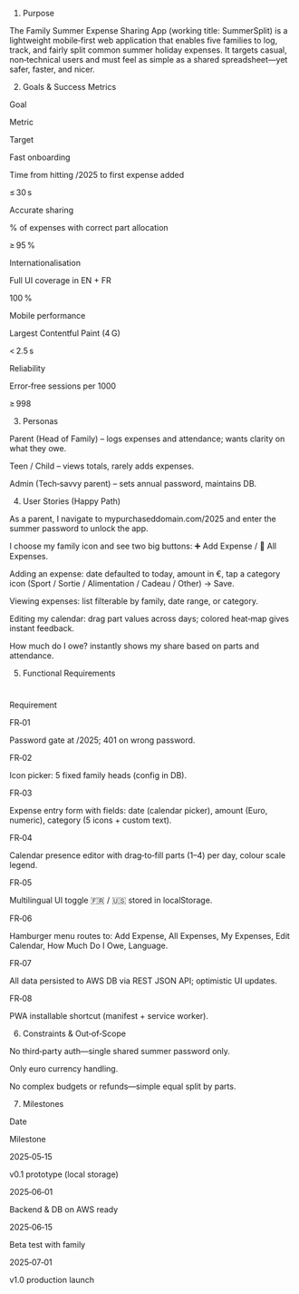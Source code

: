 1. Purpose

The Family Summer Expense Sharing App (working title: SummerSplit) is a lightweight mobile‑first web application that enables five families to log, track, and fairly split common summer holiday expenses. It targets casual, non‑technical users and must feel as simple as a shared spreadsheet—yet safer, faster, and nicer.

2. Goals & Success Metrics

Goal

Metric

Target

Fast onboarding

Time from hitting /2025 to first expense added

≤ 30 s

Accurate sharing

% of expenses with correct part allocation

≥ 95 %

Internationalisation

Full UI coverage in EN + FR

100 %

Mobile performance

Largest Contentful Paint (4 G)

< 2.5 s

Reliability

Error‑free sessions per 1000

≥ 998

3. Personas

Parent (Head of Family) – logs expenses and attendance; wants clarity on what they owe.

Teen / Child – views totals, rarely adds expenses.

Admin (Tech‑savvy parent) – sets annual password, maintains DB.

4. User Stories (Happy Path)

As a parent, I navigate to mypurchaseddomain.com/2025 and enter the summer password to unlock the app.

I choose my family icon and see two big buttons: ➕ Add Expense / 📄 All Expenses.

Adding an expense: date defaulted to today, amount in €, tap a category icon (Sport / Sortie / Alimentation / Cadeau / Other) → Save.

Viewing expenses: list filterable by family, date range, or category.

Editing my calendar: drag part values across days; colored heat‑map gives instant feedback.

How much do I owe? instantly shows my share based on parts and attendance.

5. Functional Requirements

#

Requirement

FR‑01

Password gate at /2025; 401 on wrong password.

FR‑02

Icon picker: 5 fixed family heads (config in DB).

FR‑03

Expense entry form with fields: date (calendar picker), amount (Euro, numeric), category (5 icons + custom text).

FR‑04

Calendar presence editor with drag‑to‑fill parts (1–4) per day, colour scale legend.

FR‑05

Multilingual UI toggle 🇫🇷 / 🇺🇸 stored in localStorage.

FR‑06

Hamburger menu routes to: Add Expense, All Expenses, My Expenses, Edit Calendar, How Much Do I Owe, Language.

FR‑07

All data persisted to AWS DB via REST JSON API; optimistic UI updates.

FR‑08

PWA installable shortcut (manifest + service worker).

6. Constraints & Out‑of‑Scope

No third‑party auth—single shared summer password only.

Only euro currency handling.

No complex budgets or refunds—simple equal split by parts.

7. Milestones

Date

Milestone

2025‑05‑15

v0.1 prototype (local storage)

2025‑06‑01

Backend & DB on AWS ready

2025‑06‑15

Beta test with family

2025‑07‑01

v1.0 production launch
